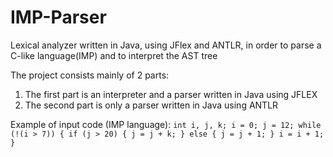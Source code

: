 # IMP-Parser
Lexical analyzer written in Java, using JFlex and ANTLR, in order to parse a C-like language(IMP) and to interpret the AST tree

The project consists mainly of 2 parts:
  1) The first part is an interpreter and a parser written in Java using JFLEX
  2) The second part is only a parser written in Java using ANTLR
  
  
Example of input code (IMP language):
    `int i, j, k;
    i = 0;
    j = 12;
    while (!(i > 7)) {
	      if (j > 20) {
		    j = j + k;
	      } else {
		j = j + 1;
	}
	i = i + 1;
    }`

